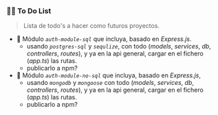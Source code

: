 ### 👨‍🏫 To Do List
> Lista de todo's a hacer como futuros proyectos.

* 🦥 Módulo *`auth-module-sql`* que incluya, basado en *Express.js*.
    * usando *`postgres-sql`* y *`sequlize`*, con todo (*models*, *services*, *db*, *controllers*, *routes*), y ya en la api general, cargar en el fichero (*app.ts*) las rutas.
    * publicarlo a npm?
* 🦥 Módulo *`auth-module-no-sql`* que incluya, basado en *Express.js*,
    * usando *`mongodb`* y *`mongoose`* con todo (*models*, *services*, *db*, *controllers*, *routes*), y ya en la api general, cargar en el fichero (*app.ts*) las rutas.
    * publicarlo a npm?